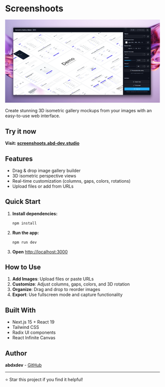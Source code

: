 # Screenshoots

![screenshot](screenshots/screenshot_1.png)

Create stunning 3D isometric gallery mockups from your images with an easy-to-use web interface.

## Try it now

**Visit: [screenshoots.abd-dev.studio](https://screenshoots.abd-dev.studio/)**

## Features

- Drag & drop image gallery builder
- 3D isometric perspective views
- Real-time customization (columns, gaps, colors, rotations)
- Upload files or add from URLs

## Quick Start

1. **Install dependencies:**

   ```bash
   npm install
   ```

2. **Run the app:**

   ```bash
   npm run dev
   ```

3. **Open** [http://localhost:3000](http://localhost:3000)

## How to Use

1. **Add Images**: Upload files or paste URLs
2. **Customize**: Adjust columns, gaps, colors, and 3D rotation
3. **Organize**: Drag and drop to reorder images
4. **Export**: Use fullscreen mode and capture functionality

## Built With

- Next.js 15 + React 19
- Tailwind CSS
- Radix UI components
- React Infinite Canvas

## Author

**abdxdev** - [GitHub](https://github.com/abdxdev)

---

⭐ Star this project if you find it helpful!
